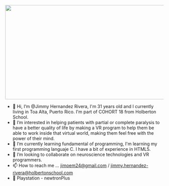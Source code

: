 <p align="center">
  <img 
    width="800"
    height="300"
    src="https://imageio.forbes.com/specials-images/imageserve/5fece0173b828078972de971/Retro-futuristic-background-1980s-style-3d-illustration-/0x0.jpg?fit=crop&format=jpg&crop=5760,3240,x0,y0,safe"
  >
</p>



- 👋 Hi, I’m @Jimmy Hernandez Rivera, I'm 31 years old and I currently living in Toa Alta, Puerto Rico. I'm part of COHORT 18 from Holberton School.
- 👀 I’m interested in helping patients with partial or complete paralysis to have a better quality of life by making a VR program to help them be able to   work inside that virtual world, making them feel free with the power of their mind.
- 🌱 I’m currently learning fundamental of programming, I'm learning my first programming languaje C. I have a bit of experience in HTML5.
- 💞️ I’m looking to collaborate on neuroscience technologies and VR programmers.
- 📫 How to reach me ... jimoem24@gmail.com / jimmy.hernandez-rivera@holbertonschool.com
- 👋 Playstation - newtronPlus
<!---
JimmyHernandez/JimmyHernandez is a ✨ special ✨ repository because its `README.md` (this file) appears on your GitHub profile.
You can click the Preview link to take a look at your changes.
--->
